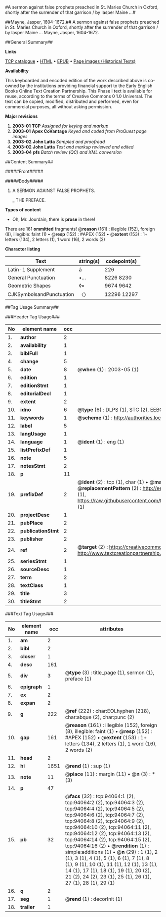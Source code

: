 #A sermon against false prophets preached in St. Maries Church in Oxford, shortly after the surrender of that garrison / by Iasper Maine ...#

##Mayne, Jasper, 1604-1672.##
A sermon against false prophets preached in St. Maries Church in Oxford, shortly after the surrender of that garrison / by Iasper Maine ...
Mayne, Jasper, 1604-1672.

##General Summary##

**Links**

[TCP catalogue](http://www.ota.ox.ac.uk/tcp/)  • 
[HTML](http://tei.it.ox.ac.uk/tcp/Texts-HTML/free/A50/A50414.html)  • 
[EPUB](http://tei.it.ox.ac.uk/tcp/Texts-EPUB/free/A50/A50414.epub) • 
[Page images (Historical Texts)](https://data.historicaltexts.jisc.ac.uk/view?pubId=eebo-12801553e&pageId=eebo-12801553e-94064-1)

**Availability**

This keyboarded and encoded edition of the
	       work described above is co-owned by the institutions
	       providing financial support to the Early English Books
	       Online Text Creation Partnership. This Phase I text is
	       available for reuse, according to the terms of Creative
	       Commons 0 1.0 Universal. The text can be copied,
	       modified, distributed and performed, even for
	       commercial purposes, all without asking permission.

**Major revisions**

1. __2003-01__ __TCP__ *Assigned for keying and markup*
1. __2003-01__ __Apex CoVantage__ *Keyed and coded from ProQuest page images*
1. __2003-02__ __John Latta__ *Sampled and proofread*
1. __2003-02__ __John Latta__ *Text and markup reviewed and edited*
1. __2003-04__ __pfs__ *Batch review (QC) and XML conversion*

##Content Summary##

#####Front#####

#####Body#####

1. A SERMON AGAINST FALSE PROPHETS.

    _ THE PREFACE.

**Types of content**

  * Oh, Mr. Jourdain, there is **prose** in there!

There are 161 **ommitted** fragments! 
 @__reason__ (161) : illegible (152), foreign (8), illegible: faint (1)  •  @__resp__ (152) : #APEX (152)  •  @__extent__ (153) : 1+ letters (134), 2 letters (1), 1 word (16), 2 words (2)

**Character listing**


|Text|string(s)|codepoint(s)|
|---|---|---|
|Latin-1 Supplement|â|226|
|General Punctuation|•…|8226 8230|
|Geometric Shapes|◊▪|9674 9642|
|CJKSymbolsandPunctuation|〈〉|12296 12297|

##Tag Usage Summary##

###Header Tag Usage###

|No|element name|occ|attributes|
|---|---|---|---|
|1.|__author__|2||
|2.|__availability__|1||
|3.|__biblFull__|1||
|4.|__change__|5||
|5.|__date__|8| @__when__ (1) : 2003-05 (1)|
|6.|__edition__|1||
|7.|__editionStmt__|1||
|8.|__editorialDecl__|1||
|9.|__extent__|2||
|10.|__idno__|6| @__type__ (6) : DLPS (1), STC (2), EEBO-CITATION (1), OCLC (1), VID (1)|
|11.|__keywords__|1| @__scheme__ (1) : http://authorities.loc.gov/ (1)|
|12.|__label__|5||
|13.|__langUsage__|1||
|14.|__language__|1| @__ident__ (1) : eng (1)|
|15.|__listPrefixDef__|1||
|16.|__note__|5||
|17.|__notesStmt__|2||
|18.|__p__|11||
|19.|__prefixDef__|2| @__ident__ (2) : tcp (1), char (1)  •  @__matchPattern__ (2) : ([0-9\-]+):([0-9IVX]+) (1), (.+) (1)  •  @__replacementPattern__ (2) : http://eebo.chadwyck.com/downloadtiff?vid=$1&page=$2 (1), https://raw.githubusercontent.com/textcreationpartnership/Texts/master/tcpchars.xml#$1 (1)|
|20.|__projectDesc__|1||
|21.|__pubPlace__|2||
|22.|__publicationStmt__|2||
|23.|__publisher__|2||
|24.|__ref__|2| @__target__ (2) : https://creativecommons.org/publicdomain/zero/1.0/ (1), http://www.textcreationpartnership.org/docs/. (1)|
|25.|__seriesStmt__|1||
|26.|__sourceDesc__|1||
|27.|__term__|2||
|28.|__textClass__|1||
|29.|__title__|3||
|30.|__titleStmt__|2||


###Text Tag Usage###

|No|element name|occ|attributes|
|---|---|---|---|
|1.|__am__|2||
|2.|__bibl__|2||
|3.|__closer__|1||
|4.|__desc__|161||
|5.|__div__|3| @__type__ (3) : title_page (1), sermon (1), preface (1)|
|6.|__epigraph__|1||
|7.|__ex__|2||
|8.|__expan__|2||
|9.|__g__|222| @__ref__ (222) : char:EOLhyphen (218), char:abque (2), char:punc (2)|
|10.|__gap__|161| @__reason__ (161) : illegible (152), foreign (8), illegible: faint (1)  •  @__resp__ (152) : #APEX (152)  •  @__extent__ (153) : 1+ letters (134), 2 letters (1), 1 word (16), 2 words (2)|
|11.|__head__|2||
|12.|__hi__|1651| @__rend__ (1) : sup (1)|
|13.|__note__|11| @__place__ (11) : margin (11)  •  @__n__ (3) : * (3)|
|14.|__p__|47||
|15.|__pb__|32| @__facs__ (32) : tcp:94064:1 (2), tcp:94064:2 (2), tcp:94064:3 (2), tcp:94064:4 (2), tcp:94064:5 (2), tcp:94064:6 (2), tcp:94064:7 (2), tcp:94064:8 (2), tcp:94064:9 (2), tcp:94064:10 (2), tcp:94064:11 (2), tcp:94064:12 (2), tcp:94064:13 (2), tcp:94064:14 (2), tcp:94064:15 (2), tcp:94064:16 (2)  •  @__rendition__ (1) : simple:additions (1)  •  @__n__ (29) : 1 (1), 2 (1), 3 (1), 4 (1), 5 (1), 6 (1), 7 (1), 8 (1), 9 (1), 10 (1), 11 (1), 12 (1), 13 (1), 14 (1), 17 (1), 18 (1), 19 (1), 20 (2), 21 (2), 24 (2), 23 (1), 25 (1), 26 (1), 27 (1), 28 (1), 29 (1)|
|16.|__q__|2||
|17.|__seg__|1| @__rend__ (1) : decorInit (1)|
|18.|__trailer__|1||
